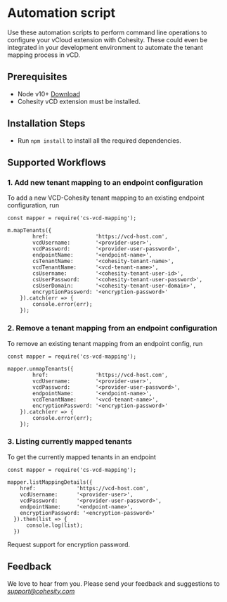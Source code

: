 
# Automation script

Use these automation scripts to perform command line operations to configure your vCloud extension with Cohesity. These could even be integrated in your development environment to automate the tenant mapping process in vCD.

## Prerequisites

* Node v10+ [Download](https://nodejs.org/en/download/)
* Cohesity vCD extension must be installed.

## Installation Steps
* Run `npm install` to install all the required dependencies.


## Supported Workflows
### 1. Add new tenant mapping to an endpoint configuration
To add a new VCD-Cohesity tenant mapping to an existing endpoint configuration, run

```
const mapper = require('cs-vcd-mapping');

m.mapTenants({
        href:               'https://vcd-host.com',
        vcdUsername:        '<provider-user>',
        vcdPassword:        '<provider-user-password>',
        endpointName:       '<endpoint-name>',
        csTenantName:       '<cohesity-tenant-name>',
        vcdTenantName:      '<vcd-tenant-name>',
        csUsername:         '<cohesity-tenant-user-id>',
        csUserPassword:     '<cohesity-tenant-user-password>',
        csUserDomain:       '<cohesity-tenant-user-domain>',
        encryptionPassword: '<encryption-password>'
    }).catch(err => {
        console.error(err);
    });

```


### 2. Remove a tenant mapping from an endpoint configuration
To remove an existing tenant mapping from an endpoint config, run

```
const mapper = require('cs-vcd-mapping');

mapper.unmapTenants({
        href:               'https://vcd-host.com',
        vcdUsername:        '<provider-user>',
        vcdPassword:        '<provider-user-password>',
        endpointName:       '<endpoint-name>',
        vcdTenantName:      '<vcd-tenant-name>',
        encryptionPassword: '<encryption-password>'
    }).catch(err => {
        console.error(err);
    });
```

### 3. Listing currently mapped tenants
To get the currently mapped tenants in an endpoint

```
const mapper = require('cs-vcd-mapping');

mapper.listMappingDetails({
    href:             'https://vcd-host.com',
    vcdUsername:      '<provider-user>',
    vcdPassword:      '<provider-user-password>',
    endpointName:     '<endpoint-name>',
    encryptionPassword: '<encryption-password>'
  }).then(list => {
      console.log(list);
  })
```

Request support for encryption password.

## Feedback
We love to hear from you. Please send your feedback and suggestions to *support@cohesity.com*
